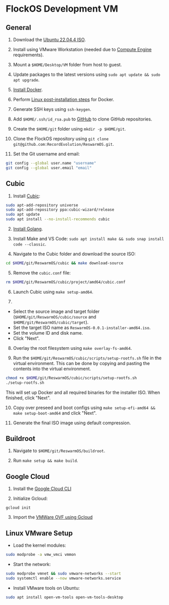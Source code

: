 # FlockOS Development VM

## General

1. Download the [Ubuntu 22.04.4 ISO](https://releases.ubuntu.com/jammy/ubuntu-22.04.4-desktop-amd64.iso).

2. Install using VMware Workstation (needed due to [Compute Engine](https://cloud.google.com/compute/docs/import/import-ovf-files#source_vm_requirements) requirements).

3. Mount a `$HOME/Desktop/VM` folder from host to guest.

4. Update packages to the latest versions using `sudo apt update && sudo apt upgrade`.

5. [Install Docker](https://docs.docker.com/engine/install/ubuntu/#install-using-the-repository).

6. Perform [Linux post-installation steps](https://docs.docker.com/engine/install/linux-postinstall/) for Docker.

7. Generate SSH keys using `ssh-keygen`.

8. Add `$HOME/.ssh/id_rsa.pub` to [GitHub](https://github.com/settings/keys) to clone GitHub repositories.

9. Create the `$HOME/git` folder using `mkdir -p $HOME/git`.

10. Clone the FlockOS repository using `git clone git@github.com:RecordEvolution/ReswarmOS.git`.

11. Set the Git username and email:

```bash
git config --global user.name "username"
git config --global user.email "email"
```

## Cubic

1. Install [Cubic](https://github.com/PJ-Singh-001/Cubic):

```bash
sudo apt-add-repository universe
sudo apt-add-repository ppa:cubic-wizard/release
sudo apt update
sudo apt install --no-install-recommends cubic
```

2. [Install Golang](https://go.dev/doc/install).

3. Install Make and VS Code: `sudo apt install make && sudo snap install code --classic`.

4. Navigate to the Cubic folder and download the source ISO:

```bash
cd $HOME/git/ReswarmOS/cubic && make download-source
```

5. Remove the `cubic.conf` file:

```bash
rm $HOME/git/ReswarmOS/cubic/project/amd64/cubic.conf
```

6. Launch Cubic using `make setup-amd64`.

7. 

- Select the source image and target folder (`$HOME/git/ReswarmOS/cubic/source` and `$HOME/git/ReswarmOS/cubic/target`).
- Set the target ISO name as `ReswarmOS-0.0.1-installer-amd64.iso`.
- Set the volume ID and disk name.
- Click "Next".

8. Overlay the root filesystem using `make overlay-fs-amd64`.

9. Run the `$HOME/git/ReswarmOS/cubic/scripts/setup-rootfs.sh` file in the virtual environment. This can be done by copying and pasting the contents into the virtual environment.

```bash
chmod +x $HOME/git/ReswarmOS/cubic/scripts/setup-rootfs.sh
./setup-rootfs.sh
```

This will set up Docker and all required binaries for the installer ISO. When finished, click "Next".

10. Copy over preseed and boot configs using `make setup-efi-amd64 && make setup-boot-amd64` and click "Next".

11. Generate the final ISO image using default compression.

## Buildroot

1. Navigate to `$HOME/git/ReswarmOS/buildroot`.

2. Run `make setup && make build`.

## Google Cloud

1. Install the [Google Cloud CLI](https://cloud.google.com/sdk/docs/install#installation_instructions)

2. Initialize Gcloud:

`gcloud init`

3. Import the [VMWare OVF using Gcloud](https://cloud.google.com/compute/docs/import/import-ovf-files#import_ovf_file)

## Linux VMware Setup

- Load the kernel modules:

```bash
sudo modprobe -a vmw_vmci vmmon
```

- Start the network:

```bash
sudo modprobe vmnet && sudo vmware-networks --start
sudo systemctl enable --now vmware-networks.service
```

- Install VMware tools on Ubuntu:

```bash
sudo apt install open-vm-tools open-vm-tools-desktop
```
